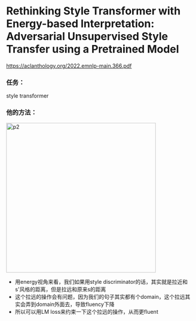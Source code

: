 # Rethinking Style Transformer with Energy-based Interpretation: Adversarial Unsupervised Style Transfer using a Pretrained Model

https://aclanthology.org/2022.emnlp-main.366.pdf

### 任务：

style transformer

### 他的方法：

<img src="https://p.ipic.vip/42dbt2.png" alt="p2" width="400"/>

* 用energy视角来看，我们如果用style discriminator的话，其实就是拉近和s'风格的距离，但是拉远和原来s的距离
* 这个拉远的操作会有问题，因为我们的句子其实都有个domain，这个拉远其实会弄到domain外面去，导致fluency下降
* 所以可以用LM loss来约束一下这个拉远的操作，从而更fluent
